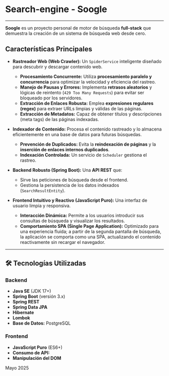 
# Search-engine  - Soogle
---
**Soogle** es un proyecto personal de motor de búsqueda **full-stack** que demuestra la creación de un sistema de búsqueda web desde cero.

## Características Principales

* **Rastreador Web (Web Crawler):** Un `SpiderService` inteligente diseñado para descubrir y descargar contenido web.
    * **Procesamiento Concurrente:** Utiliza **procesamiento paralelo y concurrencia** para optimizar la velocidad y eficiencia del rastreo.
    * **Manejo de Pausas y Errores:** Implementa **retrasos aleatorios** y lógicas de reintento (`429 Too Many Requests`) para evitar ser bloqueado por los servidores.
    * **Extracción de Enlaces Robusta:** Emplea **expresiones regulares (regex)** para extraer URLs limpias y válidas de las páginas.
    * **Extracción de Metadatos:** Capaz de obtener títulos y descripciones (meta tags) de las páginas indexadas.

* **Indexador de Contenido:** Procesa el contenido rastreado y lo almacena eficientemente en una base de datos para futuras búsquedas.
    * **Prevención de Duplicados:** Evita la **reindexación de páginas** y la **inserción de enlaces internos duplicados**.
    * **Indexación Controlada:** Un servicio de `Scheduler` gestiona el rastreo.

* **Backend Robusto (Spring Boot):** Una **API REST** que:
    * Sirve las peticiones de búsqueda desde el frontend.
    * Gestiona la persistencia de los datos indexados (`SearchResultEntity`).

* **Frontend Intuitivo y Reactivo (JavaScript Puro):** Una interfaz de usuario limpia y responsiva.
    * **Interacción Dinámica:** Permite a los usuarios introducir sus consultas de búsqueda y visualizar los resultados.
    * **Comportamiento SPA (Single Page Application):** Optimizado para una experiencia fluida; a partir de la segunda pantalla de búsqueda, la aplicación se comporta como una SPA, actualizando el contenido reactivamente sin recargar el navegador.

---

## 🛠️ Tecnologías Utilizadas

### Backend

* **Java SE** (JDK 17+)
* **Spring Boot** (versión 3.x)
* **Spring REST**
* **Spring Data JPA**
* **Hibernate**
* **Lombok**
* **Base de Datos:** PostgreSQL 

### Frontend

* **JavaScript Puro** (ES6+)
* **Consumo de API:** 
* **Manipulación del DOM**

 Mayo 2025
